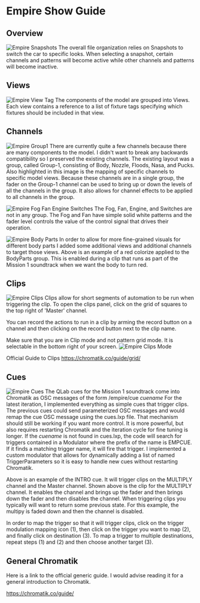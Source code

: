 # Empire Show Guide

## Overview
![Empire Snapshots](empire_snapshot.png)
The overall file organization relies on Snapshots to switch the car to specific looks.  When selecting a snapshot, certain channels and patterns will become active while other channels and patterns will become inactive.

## Views
![Empire View Tag](empire_view_tag.png)
The components of the model are grouped into Views.  Each view contains a reference to a list of fixture tags specifying which fixtures should be included in that view.


## Channels
![Empire Group1](empire_group_1.png)
There are currently quite a few channels because there are many components to the model.  I didn't want to break any backwards compatibility so I preserved the existing channels.  The existing layout was a group, called Group-1, consisting of Body, Nozzle, Floods, Nasa, and Pucks.  Also highlighted in this image is the mapping of specific channels to specific model views.  Because these channels are in a single group, the fader on the Group-1 channel can be used to bring up or down the levels of all the channels in the group.  It also allows for channel effects to be applied to all channels in the group.

![Empire Fog Fan Engine Switches](empire_fogfanengineswitches.png)
The Fog, Fan, Engine, and Switches are not in any group.  The Fog and Fan have simple solid white patterns and the fader level controls the value of the control signal that drives their operation.

![Empire Body Parts](empire_body_parts.png)
In order to allow for more fine-grained visuals for different body parts I added some additional views and additional channels to target those views.  Above is an example of a red colorize applied to the BodyParts group.  This is enabled during a clip that runs as part of the Mission 1 soundtrack when we want the body to turn red.


## Clips

![Empire Clips](empire_clip_record.png)
Clips allow for short segments of automation to be run when triggering the clip.  To open the clips panel, click on the grid of squares to the top right of 'Master' channel.

You can record the actions to run in a clip by arming the record button on a channel and then clicking on the record button next to the clip name.

Make sure that you are in Clip mode and not pattern grid mode.  It is selectable in the bottom right of your screen.
![Empire Clips Mode](empire_clip_grid.png)

Official Guide to Clips
https://chromatik.co/guide/grid/


## Cues
![Empire Cues](empire_cue_details.png)
The QLab cues for the Mission 1 soundtrack come into Chromatik as OSC messages of the form /empire/cue *cuename* For the latest iteration, I implemented everything as simple cues that trigger clips.  The previous cues could send parameterized OSC messages and would remap the cue OSC message using the cues.lxp file.  That mechanism should still be working if you want more control.  It is more powerful, but also requires restarting Chromatik and the iteration cycle for fine tuning is longer.  If the *cuename* is not found in cues.lxp, the code will search for triggers contained in a Modulator where the prefix of the name is EMPCUE.  If it finds a matching trigger name, it will fire that trigger.  I implemented a custom modulator that allows for dynamically adding a list of named TriggerParameters so it is easy to handle new cues without restarting Chromatik.

Above is an example of the INTRO cue.  It will trigger clips on the MULTIPLY channel and the Master channel.  Shown above is the clip for the MULTIPLY channel.  It enables the channel and brings up the fader and then brings down the fader and then disables the channel.  When triggering clips you typically will want to return some previous state.  For this example, the multipy is faded down and then the channel is disabled.

In order to map the trigger so that it will trigger clips, click on the trigger modulation mapping icon (1), then click on the trigger you want to map (2), and finally click on destination (3).  To map a trigger to multiple destinations, repeat steps (1) and (2) and then choose another target (3).

## General Chromatik
Here is a link to the official generic guide.  I would advise reading it for a general introduction to Chromatik.

https://chromatik.co/guide/
